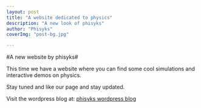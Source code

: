 ```yaml
---
layout: post
title: "A website dedicated to physics"
description: "A new look of phisyks"
author: "Phisyks"
coverImg: "post-bg.jpg"

---
```


#A new website by phisyks#
<div class="fb-like" data-href="http://phisyks.github.io/" data-layout="standard" data-action="like" data-show-faces="true" data-share="true"></div>

This time we have a website where you can find some cool simulations and interactive demos on physics.

Stay tuned and like our page and stay updated.

Visit the wordpress blog at: [phisyks wordpress blog](https://www.phisyks.wordpress.com)

